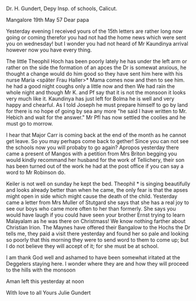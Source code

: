 Dr. H. Gundert, Depy Insp. of schools, Calicut.

 Mangalore 19th May 57
Dear papa

Yesterday evening I received yours of the 15th letters are rather long now going or coming therefor you had not had the home news which were sent you on wednesday! but I wonder you had not heard of Mr Kaundinya arrival however now you have every thing.

The little Theophil Hoch has been poorly lately he has under the left arm or rather on the side the formation of an apces the Dr is somewat anxious, he thought a change would do him good so they have sent him here with his nurse Maria <später Frau Haller>* Mama comes now and then to see him. he had a good night coughs only a little now and then We had rain the whole night and though Mr K. and Pf say that it is not the monsoon it looks very much like it. Kaundinya has just left for Bolma he is well and very happy and chearful. As I told Joseph he must prepare himself to go by land for there is no hope of going by sea any more "he said I have written to Mr. Hebich and wait for the answer." Mr Pfl has now settled the coolies and he must go to morrow.

I hear that Major Carr is coming back at the end of the month as he cannot get leave. So you may perhaps come back to gether! Since you can not see the schools now you will probaby to go again? Apropos yesterday there came a present of Mangos with a petition from Mrs Briton begging you would kindly recommand her husband for the work of Tellichery, their son has been turned out of the work he had at the post office if you can say a word to Mr Robinson do.

Keiler is not well on sunday he kept the bed. Theophil <Hoch>* is singing beautifully and looks already better than when he came, the only fear is that the apses might open in side which might cause the death of the child. Yesterday came a letter from Mrs Muller of Stutgard she says that she has a real joy to see our boys who came more often to her than formerly. She says you would have laugh if you could have seen your brother Ernst trying to learn Malayalam as he was there on Christmass! We know nothing farther about Christian Irion. The Maynes have offered their Bangalow to the Hochs the Dr tells me, they paid a visit there yesterday and found her so pale and looking so poorly that this morning they were to send word to them to come up; but I do not believe they will accept of it; for she must be at school.

I am thank God well and ashamed to have been somewhat iritated at the Deggelers staying here. I wonder where they are and how they will proceed to the hills with the monsoon

Aman left this yesterday at noon

With love to all
 Yours
 Julie Gundert

